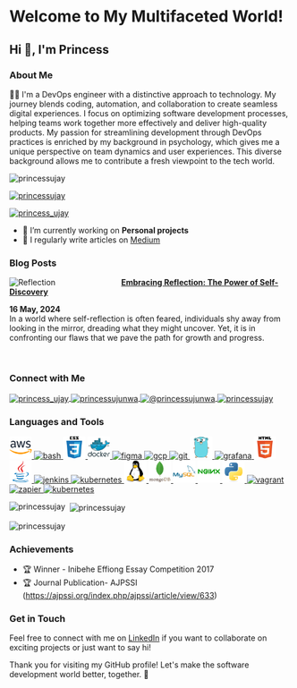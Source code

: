 # Welcome to My Multifaceted World!

<h2 align="left">Hi 👋, I'm Princess</h2>

### About Me
👩‍💻 I'm a DevOps engineer with a distinctive approach to technology. My journey blends coding, automation, and collaboration to create seamless digital experiences. I focus on optimizing software development processes, helping teams work together more effectively and deliver high-quality products. My passion for streamlining development through DevOps practices is enriched by my background in psychology, which gives me a unique perspective on team dynamics and user experiences. This diverse background allows me to contribute a fresh viewpoint to the tech world.

<p align="left"> 
  <img src="https://komarev.com/ghpvc/?username=princessujay&label=Profile%20views&color=0e75b6&style=flat" alt="princessujay" /> 
</p>

<p align="left"> 
  <a href="https://github.com/ryo-ma/github-profile-trophy">
    <img src="https://github-profile-trophy.vercel.app/?username=princessujay" alt="princessujay" />
  </a> 
</p>

<p align="left"> 
  <a href="https://twitter.com/princess_ujay" target="blank">
    <img src="https://img.shields.io/twitter/follow/princess_ujay?logo=twitter&style=for-the-badge" alt="princess_ujay" />
  </a> 
</p>

- 🔭 I’m currently working on **Personal projects**
- 📝 I regularly write articles on [Medium](https://medium.com/@princess-ujay)

### Blog Posts
<!-- BLOG-POST-LIST:START -->
<!-- HASHNODE_BLOG:START -->
<p align="left">
<a href="https://medium.com/@princess-ujay/embracing-reflection-the-power-of-self-discovery-8f56a108a30c" title="Embracing Reflection: The Power of Self-Discovery"><img src="https://miro.medium.com/v2/resize:fit:720/format:webp/1*qxZ88Hn9HJh57wdh8juEUA@2x.jpeg" alt="Reflection" width="200px" align="left" /></a>
<a href="https://medium.com/@princess-ujay/embracing-reflection-the-power-of-self-discovery-8f56a108a30c" title="Embracing Reflection: The Power of Self-Discovery"><strong>Embracing Reflection: The Power of Self-Discovery</strong></a>
<div><strong>16 May, 2024</strong>
<br/> In a world where self-reflection is often feared, individuals shy away from looking in the mirror, dreading what they might uncover. Yet, it is in confronting our flaws that we pave the path for growth and progress.
</p> <br/>
<!-- HASHNODE_BLOG:END -->
<!-- BLOG-POST-LIST:END -->

### Connect with Me
<p align="left">
  <a href="https://twitter.com/princess_ujay" target="blank">
    <img align="center" src="https://raw.githubusercontent.com/rahuldkjain/github-profile-readme-generator/master/src/images/icons/Social/twitter.svg" alt="princess_ujay" height="30" width="40" />
  </a>
  <a href="https://linkedin.com/in/princessujunwa" target="blank">
    <img align="center" src="https://raw.githubusercontent.com/rahuldkjain/github-profile-readme-generator/master/src/images/icons/Social/linked-in-alt.svg" alt="princessujunwa" height="30" width="40" />
  </a>
  <a href="https://medium.com/@princessujunwa" target="blank">
    <img align="center" src="https://raw.githubusercontent.com/rahuldkjain/github-profile-readme-generator/master/src/images/icons/Social/medium.svg" alt="@princessujunwa" height="30" width="40" />
  </a>
  <a href="https://www.youtube.com/c/princessujay" target="blank">
    <img align="center" src="https://raw.githubusercontent.com/rahuldkjain/github-profile-readme-generator/master/src/images/icons/Social/youtube.svg" alt="princessujay" height="30" width="40" />
  </a>
</p>

### Languages and Tools
<p align="left"> 
  <a href="https://aws.amazon.com" target="_blank" rel="noreferrer"> 
    <img src="https://raw.githubusercontent.com/devicons/devicon/master/icons/amazonwebservices/amazonwebservices-original-wordmark.svg" alt="aws" width="40" height="40"/> 
  </a> 
  <a href="https://www.gnu.org/software/bash/" target="_blank" rel="noreferrer"> 
    <img src="https://www.vectorlogo.zone/logos/gnu_bash/gnu_bash-icon.svg" alt="bash" width="40" height="40"/> 
  </a> 
  <a href="https://www.w3schools.com/css/" target="_blank" rel="noreferrer"> 
    <img src="https://raw.githubusercontent.com/devicons/devicon/master/icons/css3/css3-original-wordmark.svg" alt="css3" width="40" height="40"/> 
  </a> 
  <a href="https://www.docker.com/" target="_blank" rel="noreferrer"> 
    <img src="https://raw.githubusercontent.com/devicons/devicon/master/icons/docker/docker-original-wordmark.svg" alt="docker" width="40" height="40"/> 
  </a> 
  <a href="https://www.figma.com/" target="_blank" rel="noreferrer"> 
    <img src="https://www.vectorlogo.zone/logos/figma/figma-icon.svg" alt="figma" width="40" height="40"/> 
  </a> 
  <a href="https://cloud.google.com" target="_blank" rel="noreferrer"> 
    <img src="https://www.vectorlogo.zone/logos/google_cloud/google_cloud-icon.svg" alt="gcp" width="40" height="40"/> 
  </a> 
  <a href="https://git-scm.com/" target="_blank" rel="noreferrer"> 
    <img src="https://www.vectorlogo.zone/logos/git-scm/git-scm-icon.svg" alt="git" width="40" height="40"/> 
  </a> 
  <a href="https://golang.org" target="_blank" rel="noreferrer"> 
    <img src="https://raw.githubusercontent.com/devicons/devicon/master/icons/go/go-original.svg" alt="go" width="40" height="40"/> 
  </a> 
  <a href="https://grafana.com" target="_blank" rel="noreferrer"> 
    <img src="https://www.vectorlogo.zone/logos/grafana/grafana-icon.svg" alt="grafana" width="40" height="40"/> 
  </a> 
  <a href="https://www.w3.org/html/" target="_blank" rel="noreferrer"> 
    <img src="https://raw.githubusercontent.com/devicons/devicon/master/icons/html5/html5-original-wordmark.svg" alt="html5" width="40" height="40"/> 
  </a> 
  <a href="https://www.java.com" target="_blank" rel="noreferrer"> 
    <img src="https://raw.githubusercontent.com/devicons/devicon/master/icons/java/java-original.svg" alt="java" width="40" height="40"/> 
  </a> 
  <a href="https://www.jenkins.io" target="_blank" rel="noreferrer"> 
    <img src="https://www.vectorlogo.zone/logos/jenkins/jenkins-icon.svg" alt="jenkins" width="40" height="40"/> 
  </a> 
  <a href="https://kubernetes.io" target="_blank" rel="noreferrer"> 
    <img src="https://www.vectorlogo.zone/logos/kubernetes/kubernetes-icon.svg" alt="kubernetes" width="40" height="40"/> 
  </a> 
  <a href="https://www.linux.org/" target="_blank" rel="noreferrer"> 
    <img src="https://raw.githubusercontent.com/devicons/devicon/master/icons/linux/linux-original.svg" alt="linux" width="40" height="40"/> 
  </a> 
  <a href="https://www.mongodb.com/" target="_blank" rel="noreferrer"> 
    <img src="https://raw.githubusercontent.com/devicons/devicon/master/icons/mongodb/mongodb-original-wordmark.svg" alt="mongodb" width="40" height="40"/> 
  </a> 
  <a href="https://www.mysql.com/" target="_blank" rel="noreferrer"> 
    <img src="https://raw.githubusercontent.com/devicons/devicon/master/icons/mysql/mysql-original-wordmark.svg" alt="mysql" width="40" height="40"/> 
  </a> 
  <a href="https://www.nginx.com" target="_blank" rel="noreferrer"> 
        <img src="https://raw.githubusercontent.com/devicons/devicon/master/icons/nginx/nginx-original.svg" alt="nginx" width="40" height="40"/> 
  </a> 
  <a href="https://www.python.org" target="_blank" rel="noreferrer"> 
    <img src="https://raw.githubusercontent.com/devicons/devicon/master/icons/python/python-original.svg" alt="python" width="40" height="40"/> 
  </a> 
  <a href="https://www.vagrantup.com/" target="_blank" rel="noreferrer"> 
    <img src="https://www.vectorlogo.zone/logos/vagrantup/vagrantup-icon.svg" alt="vagrant" width="40" height="40"/> 
  </a> 
  
  <a href="https://zapier.com" target="_blank" rel="noreferrer"> 
    <img src="https://www.vectorlogo.zone/logos/zapier/zapier-icon.svg" alt="zapier" width="40" height="40"/> 
  </a> 
  <a href="https://kubernetes.io" target="_blank" rel="noreferrer">
    <img src="https://cdn.worldvectorlogo.com/logos/kubernetes.svg" alt="kubernetes" width="40" height="40"/>
  </a>
</p>

<p>
  <img align="left" src="https://github-readme-stats.vercel.app/api/top-langs?username=princessujay&show_icons=true&locale=en&layout=compact" alt="princessujay" />
</p>

<p>&nbsp;
  <img align="center" src="https://github-readme-stats.vercel.app/api?username=princessujay&show_icons=true&locale=en" alt="princessujay" />
</p>

<p>
  <img align="center" src="https://github-readme-streak-stats.herokuapp.com/?user=princessujay&" alt="princessujay" />
</p>

### Achievements

- 🏆 Winner - Inibehe Effiong Essay Competition 2017
- 🏆 Journal Publication- AJPSSI (https://ajpssi.org/index.php/ajpssi/article/view/633)    
<!--
### Featured Projects

- **Automated Deployment Pipeline**
  - Automated CI/CD pipeline using Jenkins and Docker to streamline application deployment.
- **Kubernetes Cluster Management**
  - Designed and managed Kubernetes clusters on AWS, implementing best practices for security and scalability.
- **Infrastructure as Code with Terraform**
  - Developed infrastructure automation scripts using Terraform, enabling consistent and repeatable deployments.
-->
### Get in Touch
Feel free to connect with me on [LinkedIn](https://linkedin.com/in/princessujunwa) if you want to collaborate on exciting projects or just want to say hi!

Thank you for visiting my GitHub profile! Let's make the software development world better, together. 🚀
